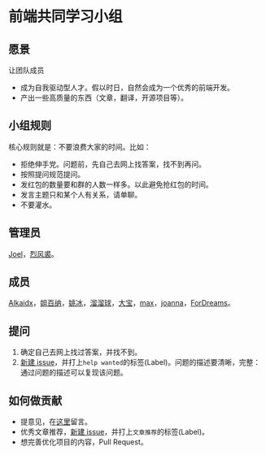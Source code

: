 # 前端共同学习小组
## 愿景
让团队成员
* 成为自我驱动型人才。假以时日，自然会成为一个优秀的前端开发。
* 产出一些高质量的东西（文章，翻译，开源项目等）。

## 小组规则
核心规则就是：不要浪费大家的时间。比如：
* 拒绝伸手党。问题前，先自己去网上找答案，找不到再问。
* 按照提问规范提问。
* 发红包的数量要和群的人数一样多。以此避免抢红包的时间。
* 发言主题只和某个人有关系，请单聊。
* 不要灌水。

## 管理员
[Joel](detail/member.md#Joel)，[烈风裘](detail/member.md#烈风裘)。

## 成员
[Alkaidx](detail/member.md#Alkaidx)，[姐百纳](detail/member.md#姐百纳)，[姚冰](detail/member.md#姚冰)，[溜溜球](detail/member.md#溜溜球)，[大宝](detail/member.md#大宝)，[max](detail/member.md#max)，[joanna](detail/member.md#joanna)，[ForDreams](detail/member.md#ForDreams)。

## 提问
1. 确定自己去网上找过答案，并找不到。
1. [新建 issue](https://github.com/iamjoel/front-end-community/issues/new)，并打上`help wanted`的标签(Label)。问题的描述要清晰，完整：通过问题的描述可以复现该问题。

## 如何做贡献
* 提意见，在[这里](https://github.com/iamjoel/front-end-community/issues/2)留言。
* 优秀文章推荐，[新建 issue](https://github.com/iamjoel/front-end-community/issues/new)，并打上`文章推荐`的标签(Label)。
* 想完善优化项目的内容，Pull Request。










